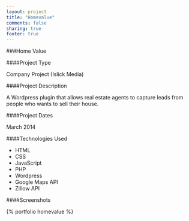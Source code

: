 ```yaml
---
layout: project
title: "Homevalue"
comments: false
sharing: true
footer: true
---
```


###Home Value


####Project Type

Company Project (Islick Media)


####Project Description

A Wordpress plugin that allows real estate agents to capture leads from people who wants to sell their house.

####Project Dates

March 2014


####Technologies Used

- HTML
- CSS 
- JavaScript
- PHP 
- Wordpress
- Google Maps API
- Zillow API


####Screenshots

{% portfolio homevalue %}
